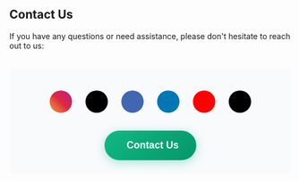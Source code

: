 ## Contact Us

<span data-translate="contact.description">If you have any questions or need assistance, please don't hesitate to reach out to us:</span>

<div class="contact-social-section">
  <div class="social-icons">
    <a href="https://instagram.com/actionanand" class="social-icon instagram" title="Instagram" target="_blank" rel="noopener noreferrer">
      <i class="ri-instagram-fill"></i>
    </a>
    <!-- <a href="https://twitter.com/actionanand" class="social-icon twitter" title="Twitter" target="_blank" rel="noopener noreferrer">
      <i class="ri-twitter-fill"></i>
    </a> -->
    <a href="https://x.com/actionanand" class="social-icon twitterx" title="X (Twitter)" target="_blank" rel="noopener noreferrer">
      <i class="ri-twitter-x-fill"></i>
    </a>
    <a href="https://facebook.com/actionanand" class="social-icon facebook" title="Facebook" target="_blank" rel="noopener noreferrer">
      <i class="ri-facebook-fill"></i>
    </a>
    <!-- <a href="https://wa.me/1234567890" class="social-icon whatsapp" title="WhatsApp" target="_blank" rel="noopener noreferrer">
      <i class="ri-whatsapp-fill"></i>
    </a> -->
    <!-- <a href="https://t.me/yourhandle" class="social-icon telegram" title="Telegram" target="_blank" rel="noopener noreferrer">
      <i class="ri-telegram-fill"></i>
    </a> -->
    <a href="https://www.linkedin.com/in/anand-ns" class="social-icon linkedin" title="LinkedIn" target="_blank" rel="noopener noreferrer">
      <i class="ri-linkedin-fill"></i>
    </a>
    <a href="https://www.youtube.com/@actionanand13" class="social-icon youtube" title="YouTube" target="_blank" rel="noopener noreferrer">
      <i class="ri-youtube-fill"></i>
    </a>
    <!-- <a href="https://weixin.qq.com/yourhandle" class="social-icon wechat" title="WeChat" target="_blank" rel="noopener noreferrer">
      <i class="ri-wechat-fill"></i>
    </a> -->
    <!-- <a href="https://snapchat.com/add/yourhandle" class="social-icon snapchat" title="Snapchat" target="_blank" rel="noopener noreferrer">
      <i class="ri-snapchat-fill"></i>
    </a> -->
    <!-- <a href="https://discord.gg/yourserver" class="social-icon discord" title="Discord" target="_blank" rel="noopener noreferrer">
      <i class="ri-discord-fill"></i>
    </a> -->
    <a href="https://threads.net/@actionanand" class="social-icon threads" title="Threads" target="_blank" rel="noopener noreferrer">
      <i class="ri-threads-fill"></i>
    </a>
    <!-- <a href="https://tiktok.com/@yourhandle" class="social-icon tiktok" title="TikTok" target="_blank" rel="noopener noreferrer">
      <i class="ri-tiktok-fill"></i>
    </a> -->
    <!-- <a href="https://signal.me/#yourhandle" class="social-icon signal" title="Signal" target="_blank" rel="noopener noreferrer">
      <i class="ri-signal-tower-fill"></i>
    </a> -->
    <!-- <a href="mailto:contact@example.com" class="social-icon email" title="Email" rel="noopener noreferrer">
      <i class="ri-mail-fill"></i>
    </a> -->
  </div>
  
  <!-- Contact Us Button -->
  <div class="contact-button-container">
    <button class="contact-us-button" onclick="openContactForm()" data-translate="contact.button">
      <i class="ri-customer-service-2-fill"></i>
      <span>Contact Us</span>
    </button>
  </div>
</div>

<!-- Contact Form Popup -->
<div id="contactFormModal" class="contact-modal">
  <div class="contact-modal-content">
    <div class="contact-modal-header">
      <h3 data-translate="contact.form.title">Get in Touch</h3>
      <button class="contact-modal-close" onclick="closeContactForm()">&times;</button>
    </div>
    <div class="contact-modal-body">
      <iframe src="https://docs.google.com/forms/d/e/1FAIpQLSeGERCF9R3aw9VsTkk6TltyrDXSkIu8Zk4unoZNPjABL53cLA/viewform?embedded=true" 
              width="100%" 
              height="600" 
              frameborder="0" 
              marginheight="0" 
              marginwidth="0">
        <span data-translate="contact.form.loading">Loading…</span>
      </iframe>
    </div>
  </div>
</div>

<style>
  .contact-social-section {
    margin: 2rem 0;
    text-align: center;
    padding: 1.5rem;
    background: var(--bg-secondary, #f8fafc);
    border-radius: 8px;
    border-left: 4px solid var(--tw-prose-links);
  }
  
  .social-icons {
    display: flex;
    justify-content: center;
    gap: 1.5rem;
    margin-top: 1rem;
    flex-wrap: wrap;
  }
  
  .social-icon {
    display: inline-flex;
    align-items: center;
    justify-content: center;
    width: 2.5rem;
    height: 2.5rem;
    border-radius: 50%;
    text-decoration: none;
    transition: all 0.3s ease;
  }
  
  .social-icon i {
    font-size: 1.25rem;
  }
  
  .social-icon:hover {
    text-decoration: none;
  }
  
  .social-icon.instagram {
    background: linear-gradient(45deg, #f09433 0%,#e6683c 25%,#dc2743 50%,#cc2366 75%,#bc1888 100%);
    color: white;
  }
  
  .social-icon.instagram:hover {
    transform: scale(1.1);
    box-shadow: 0 4px 15px rgba(188, 24, 136, 0.4);
    text-decoration: none;
  }

  .social-icon.twitter {
    background-color: #1DA1F2;
    color: white;
  }
  
  .social-icon.twitter:hover {
    background-color: #0d8bd9;
    transform: scale(1.1);
    box-shadow: 0 4px 15px rgba(29, 161, 242, 0.4);
    text-decoration: none;
  }
  
  .social-icon.twitterx {
    background-color: #000000;
    color: white;
  }
  
  .social-icon.twitterx:hover {
    background-color: #333333;
    transform: scale(1.1);
    box-shadow: 0 4px 15px rgba(0, 0, 0, 0.4);
    text-decoration: none;
  }
  
  .social-icon.facebook {
    background-color: #4267B2;
    color: white;
  }
  
  .social-icon.facebook:hover {
    background-color: #365899;
    transform: scale(1.1);
    box-shadow: 0 4px 15px rgba(66, 103, 178, 0.4);
    text-decoration: none;
  }
  
  .social-icon.whatsapp {
    background-color: #25D366;
    color: white;
  }
  
  .social-icon.whatsapp:hover {
    background-color: #1aab4f;
    transform: scale(1.1);
    box-shadow: 0 4px 15px rgba(37, 211, 102, 0.4);
    text-decoration: none;
  }
  
  .social-icon.telegram {
    background-color: #0088cc;
    color: white;
  }
  
  .social-icon.telegram:hover {
    background-color: #006ba1;
    transform: scale(1.1);
    box-shadow: 0 4px 15px rgba(0, 136, 204, 0.4);
    text-decoration: none;
  }
  
  .social-icon.linkedin {
    background-color: #0077b5;
    color: white;
  }
  
  .social-icon.linkedin:hover {
    background-color: #005885;
    transform: scale(1.1);
    box-shadow: 0 4px 15px rgba(0, 119, 181, 0.4);
    text-decoration: none;
  }
  
  .social-icon.youtube {
    background-color: #FF0000;
    color: white;
  }
  
  .social-icon.youtube:hover {
    background-color: #cc0000;
    transform: scale(1.1);
    box-shadow: 0 4px 15px rgba(255, 0, 0, 0.4);
    text-decoration: none;
  }
  
  .social-icon.wechat {
    background-color: #07C160;
    color: white;
  }
  
  .social-icon.wechat:hover {
    background-color: #059748;
    transform: scale(1.1);
    box-shadow: 0 4px 15px rgba(7, 193, 96, 0.4);
    text-decoration: none;
  }
  
  .social-icon.snapchat {
    background-color: #FFFC00;
    color: black;
  }
  
  .social-icon.snapchat:hover {
    background-color: #e6e300;
    transform: scale(1.1);
    box-shadow: 0 4px 15px rgba(255, 252, 0, 0.4);
    text-decoration: none;
  }
  
  .social-icon.discord {
    background-color: #5865F2;
    color: white;
  }
  
  .social-icon.discord:hover {
    background-color: #4752c4;
    transform: scale(1.1);
    box-shadow: 0 4px 15px rgba(88, 101, 242, 0.4);
    text-decoration: none;
  }
  
  .social-icon.threads {
    background-color: #000000;
    color: white;
  }
  
  .social-icon.threads:hover {
    background-color: #333333;
    transform: scale(1.1);
    box-shadow: 0 4px 15px rgba(0, 0, 0, 0.4);
    text-decoration: none;
  }
  
  .social-icon.tiktok {
    background-color: #000000;
    color: white;
  }
  
  .social-icon.tiktok:hover {
    background-color: #333333;
    transform: scale(1.1);
    box-shadow: 0 4px 15px rgba(0, 0, 0, 0.4);
    text-decoration: none;
  }
  
  .social-icon.signal {
    background-color: #3A76F0;
    color: white;
  }
  
  .social-icon.signal:hover {
    background-color: #2563eb;
    transform: scale(1.1);
    box-shadow: 0 4px 15px rgba(58, 118, 240, 0.4);
    text-decoration: none;
  }
  
  /* Contact Button Styles */
  .contact-button-container {
    margin-top: 2rem;
    text-align: center;
  }
  
  .contact-us-button {
    background: linear-gradient(135deg, #10b981 0%, #059669 100%);
    color: white;
    border: none;
    padding: 1rem 2rem;
    border-radius: 50px;
    font-size: 1.1rem;
    font-weight: 600;
    cursor: pointer;
    display: inline-flex;
    align-items: center;
    gap: 0.5rem;
    transition: all 0.3s ease;
    position: relative;
    overflow: hidden;
    box-shadow: 0 4px 15px rgba(16, 185, 129, 0.3);
    animation: pulse-button 2s infinite;
  }
  
  .contact-us-button:hover {
    transform: translateY(-2px);
    box-shadow: 0 6px 20px rgba(16, 185, 129, 0.4);
    animation: none;
  }
  
  .contact-us-button:active {
    transform: translateY(0);
  }
  
  .contact-us-button i {
    font-size: 1.2rem;
  }
  
  /* Blinking Animation */
  @keyframes pulse-button {
    0%, 100% {
      box-shadow: 0 4px 15px rgba(16, 185, 129, 0.3);
    }
    50% {
      box-shadow: 0 4px 25px rgba(16, 185, 129, 0.6), 0 0 20px rgba(16, 185, 129, 0.3);
    }
  }
  
  /* Modal Styles */
  .contact-modal {
    display: none;
    position: fixed;
    z-index: 1000;
    left: 0;
    top: 0;
    width: 100%;
    height: 100%;
    background-color: rgba(0, 0, 0, 0.7);
    animation: fadeIn 0.3s ease;
  }
  
  .contact-modal-content {
    position: relative;
    background-color: var(--bg-primary, #ffffff);
    margin: 2% auto;
    padding: 0;
    border-radius: 12px;
    width: 90%;
    max-width: 700px;
    max-height: 90vh;
    overflow: hidden;
    box-shadow: 0 10px 30px rgba(0, 0, 0, 0.3);
    animation: slideIn 0.3s ease;
  }
  
  .contact-modal-header {
    background: linear-gradient(135deg, #10b981 0%, #059669 100%);
    color: white;
    padding: 1.5rem;
    display: flex;
    justify-content: space-between;
    align-items: center;
  }
  
  .contact-modal-header h3 {
    margin: 0;
    font-size: 1.5rem;
    font-weight: 600;
  }
  
  .contact-modal-close {
    background: none;
    border: none;
    color: white;
    font-size: 2rem;
    cursor: pointer;
    width: 2rem;
    height: 2rem;
    display: flex;
    align-items: center;
    justify-content: center;
    border-radius: 50%;
    transition: background-color 0.2s ease;
    margin: 0;
    padding-bottom: 7px;
  }
  
  .contact-modal-close:hover {
    background-color: rgba(255, 255, 255, 0.2);
  }
  
  .contact-modal-body {
    padding: 0;
    overflow-y: auto;
    max-height: calc(90vh - 100px);
  }
  
  .contact-modal-body iframe {
    width: 100%;
    min-height: 600px;
    border: none;
  }
  
  /* Animations */
  @keyframes fadeIn {
    from { opacity: 0; }
    to { opacity: 1; }
  }
  
  @keyframes slideIn {
    from {
      opacity: 0;
      transform: translateY(-50px);
    }
    to {
      opacity: 1;
      transform: translateY(0);
    }
  }
  
  /* Dark mode support */
  @media (prefers-color-scheme: dark) {
    .contact-modal-content {
      background-color: var(--bg-primary, #1f2937);
      color: var(--text-primary, #e5e7eb);
    }
  }
  
  .social-icon.email {
    background-color: #34495e;
    color: white;
  }
  
  .social-icon.email:hover {
    background-color: #2c3e50;
    transform: scale(1.1);
    box-shadow: 0 4px 15px rgba(52, 73, 94, 0.4);
    text-decoration: none;
  }
  
  @media (max-width: 640px) {
    .social-icons {
      gap: 1rem;
    }
    
    .social-icon {
      width: 2.25rem;
      height: 2.25rem;
    }
    
    .social-icon i {
      font-size: 1rem;
    }
    
    .contact-us-button {
      font-size: 1rem;
      padding: 0.875rem 1.5rem;
    }
    
    .contact-modal-content {
      width: 95%;
      margin: 5% auto;
    }
    
    .contact-modal-body iframe {
      min-height: 500px;
    }
  }
</style>

<script>
  // Contact form popup functions
  function openContactForm() {
    document.getElementById('contactFormModal').style.display = 'block';
    document.body.style.overflow = 'hidden'; // Prevent background scrolling
  }
  
  function closeContactForm() {
    document.getElementById('contactFormModal').style.display = 'none';
    document.body.style.overflow = 'auto'; // Restore scrolling
  }
  
  // Close modal when clicking outside
  window.addEventListener('click', function(event) {
    const modal = document.getElementById('contactFormModal');
    if (event.target === modal) {
      closeContactForm();
    }
  });
  
  // Close modal with Escape key
  document.addEventListener('keydown', function(event) {
    if (event.key === 'Escape') {
      const modal = document.getElementById('contactFormModal');
      if (modal.style.display === 'block') {
        closeContactForm();
      }
    }
  });
  
  // Update contact button text when language changes
  function updateContactButtonText() {
    const button = document.querySelector('.contact-us-button span');
    const title = document.querySelector('.contact-modal-header h3');
    
    if (button && window.currentTranslations && window.currentTranslations.contact) {
      if (window.currentTranslations.contact.button) {
        button.textContent = window.currentTranslations.contact.button;
      }
      if (title && window.currentTranslations.contact.form && window.currentTranslations.contact.form.title) {
        title.textContent = window.currentTranslations.contact.form.title;
      }
    }
  }
  
  // Listen for language changes
  document.addEventListener('languageChanged', updateContactButtonText);
  document.addEventListener('DOMContentLoaded', updateContactButtonText);
</script>